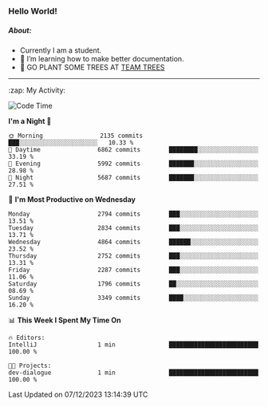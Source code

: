 ### Hello World!

##### About:
- Currently I am a student.
- 🌱 I’m learning how to make better documentation.
- 🌱 GO PLANT SOME TREES AT [TEAM TREES](https://teamtrees.org/)

---
  <summary>:zap: My Activity:</summary>
  
<!--START_SECTION:waka-->
![Code Time](http://img.shields.io/badge/Code%20Time-1%2C267%20hrs%2047%20mins-blue)

**I'm a Night 🦉** 

```text
🌞 Morning                2135 commits        ███░░░░░░░░░░░░░░░░░░░░░░   10.33 % 
🌆 Daytime                6862 commits        ████████░░░░░░░░░░░░░░░░░   33.19 % 
🌃 Evening                5992 commits        ███████░░░░░░░░░░░░░░░░░░   28.98 % 
🌙 Night                  5687 commits        ███████░░░░░░░░░░░░░░░░░░   27.51 % 
```
📅 **I'm Most Productive on Wednesday** 

```text
Monday                   2794 commits        ███░░░░░░░░░░░░░░░░░░░░░░   13.51 % 
Tuesday                  2834 commits        ███░░░░░░░░░░░░░░░░░░░░░░   13.71 % 
Wednesday                4864 commits        ██████░░░░░░░░░░░░░░░░░░░   23.52 % 
Thursday                 2752 commits        ███░░░░░░░░░░░░░░░░░░░░░░   13.31 % 
Friday                   2287 commits        ███░░░░░░░░░░░░░░░░░░░░░░   11.06 % 
Saturday                 1796 commits        ██░░░░░░░░░░░░░░░░░░░░░░░   08.69 % 
Sunday                   3349 commits        ████░░░░░░░░░░░░░░░░░░░░░   16.20 % 
```


📊 **This Week I Spent My Time On** 

```text
🔥 Editors: 
IntelliJ                 1 min               █████████████████████████   100.00 % 

🐱‍💻 Projects: 
dev-dialogue             1 min               █████████████████████████   100.00 % 
```


 Last Updated on 07/12/2023 13:14:39 UTC
<!--END_SECTION:waka-->
